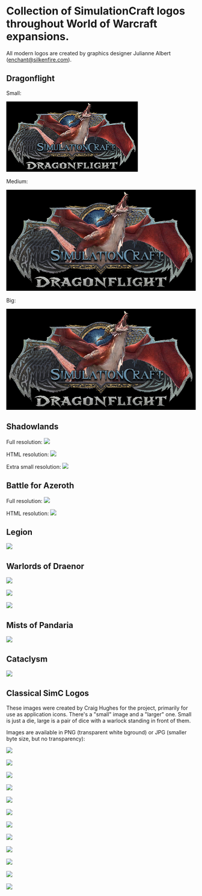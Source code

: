# Collection of SimulationCraft logos throughout World of Warcraft expansions.

All modern logos are created by graphics designer Julianne Albert (enchant@silkenfire.com). 

## Dragonflight

Small:

![](https://github.com/simulationcraft/simc/blob/dragonflight/logos/dragonflight350.jpg)

Medium:

![](https://github.com/simulationcraft/simc/blob/dragonflight/logos/dragonflight800.jpg)

Big:

![](https://github.com/simulationcraft/simc/blob/dragonflight/logos/dragonflight1000.jpg)


## Shadowlands

Full resolution:
![](https://raw.githubusercontent.com/wiki/simulationcraft/simc/logos/shadowlands/shadowlandslogofull.png)

HTML resolution:
![](https://raw.githubusercontent.com/wiki/simulationcraft/simc/logos/shadowlands/shadowlandslogo800.png)

Extra small resolution:
![](https://raw.githubusercontent.com/wiki/simulationcraft/simc/logos/shadowlands/shadowlandslogo350.png)


## Battle for Azeroth

Full resolution:
![](https://raw.githubusercontent.com/wiki/simulationcraft/simc/logos/bfa/simbfamasterfinal01.png)

HTML resolution:
![](https://raw.githubusercontent.com/wiki/simulationcraft/simc/logos/bfa/simbfamaster06.png)

## Legion

![](https://raw.githubusercontent.com/wiki/simulationcraft/simc/logos/legion/simc-legion.jpg)

## Warlords of Draenor

![](https://raw.githubusercontent.com/wiki/simulationcraft/simc/logos/wod/wodlogo550.png)

![](https://raw.githubusercontent.com/wiki/simulationcraft/simc/logos/wod/wodlogo550b.png)

![](https://raw.githubusercontent.com/wiki/simulationcraft/simc/logos/wod/wodlogo550white.png)

## Mists of Pandaria

![](https://raw.githubusercontent.com/wiki/simulationcraft/simc/logos/mop/Welcome.png)

## Cataclysm

![](https://raw.githubusercontent.com/wiki/simulationcraft/simc/logos/cataclysm/Welcome.png)

## Classical SimC Logos
These images were created by Craig Hughes for the project, primarily for use as application icons. There's a "small" image and a "larger" one. Small is just a die, large is a pair of dice with a warlock standing in front of them.

Images are available in PNG (transparent white bground) or JPG (smaller byte size, but no transparency):

![](https://raw.githubusercontent.com/wiki/simulationcraft/simc/logos/classical/SimC_Logo_16x16.jpg)

![](https://raw.githubusercontent.com/wiki/simulationcraft/simc/logos/classical/SimC_Logo_16x16.png)

![](https://raw.githubusercontent.com/wiki/simulationcraft/simc/logos/classical/SimC_Logo_32x32.jpg)

![](https://raw.githubusercontent.com/wiki/simulationcraft/simc/logos/classical/SimC_Logo_32x32.png)

![](https://raw.githubusercontent.com/wiki/simulationcraft/simc/logos/classical/SimC_Logo_48x48.jpg)

![](https://raw.githubusercontent.com/wiki/simulationcraft/simc/logos/classical/SimC_Logo_48x48.png)

![](https://raw.githubusercontent.com/wiki/simulationcraft/simc/logos/classical/SimC_Logo_64x64.jpg)

![](https://raw.githubusercontent.com/wiki/simulationcraft/simc/logos/classical/SimC_Logo_64x64.png)

![](https://raw.githubusercontent.com/wiki/simulationcraft/simc/logos/classical/SimC_Logo_128x128.jpg)

![](https://raw.githubusercontent.com/wiki/simulationcraft/simc/logos/classical/SimC_Logo_128x128.png)

![](https://raw.githubusercontent.com/wiki/simulationcraft/simc/logos/classical/SimC_Logo_512x512.jpg)

![](https://raw.githubusercontent.com/wiki/simulationcraft/simc/logos/classical/SimC_Logo_512x512.png)